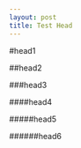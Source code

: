```yaml
---
layout: post
title: Test Head
---
```


#head1

##head2

###head3

####head4

#####head5

######head6
